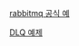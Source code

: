 
[rabbitmq 공식 예](https://github.com/spring-projects/spring-amqp-samples/blob/master/spring-rabbit-global-errorhandler/src/main/java/org/springframework/amqp/samples/errorhandler/Application.java)

[DLQ 예제](https://dzone.com/articles/rabbitmq-retries-using-spring-integration)